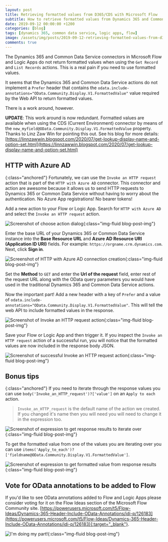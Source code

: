```yaml
---
layout: post
title: Retrieving formatted values from D365/CDS with Microsoft Flow
subtitle: How to retrieve formatted values from Dynamics 365 and Common Data Service when using Microsoft Flow or Logic Apps.
date: 2019-09-12 00:00:00 +1200
categories: [blog]
tags: [dynamics 365, common data service, logic apps, flow]
image: /assets/img/posts/2019-09-12-retrieving-formatted-values-from-d365-cds-with-microsoft-flow/image.png
comments: true
---
```


The Dynamics 365 and Common Data Service connectors in Microsoft Flow and Logic Apps do not return formatted values when using the `Get Record` and `List Records` actions. This is a real pain if you need to use formatted values.

It seems that the Dynamics 365 and Common Data Service actions do not implement a `Prefer` header that contains the `odata.include-annotations="OData.Community.Display.V1.FormattedValue"` value required by the Web API to return formatted values.

There is a work around, however.

**UPDATE**: This work around is now redundant. Formatted values are available when using the CDS (Current Environment) connector by means of the `new_myfield@OData.Community.Display.V1.FormattedValue` property. Thanks to Linz Zaw Win for pointing this out. See his blog for more details: [https://linnzawwin.blogspot.com/2020/07/get-lookup-display-name-and-option-set.html](https://linnzawwin.blogspot.com/2020/07/get-lookup-display-name-and-option-set.html)

## HTTP with Azure AD
{:class="anchored"}
Fortunately, we can use the `Invoke an HTTP request` action that is part of the `HTTP with Azure AD` connector. This connector and action are awesome because it allows us to send HTTP requests to Dynamics 365 or Common Data Service without having to worry about the authentication. No Azure App registrations! No bearer tokens!

Add a new action to your Flow or Logic App. Search for `HTTP with Azure AD` and select the `Invoke an HTTP request` action.

![Screenshot of choose action dialog](/assets/img/posts/2019-09-12-retrieving-formatted-values-from-d365-cds-with-microsoft-flow/http-with-azure-ad-1.png "Invoke an HTTP request"){:class="img-fluid blog-post-img"}

Enter the base URL of your Dynamics 365 or Common Data Service instance into the **Base Resource URL** and **Azure AD Resource URI (Application ID URI)** fields. For example: `https://orgname.crm.dynamics.com`. Next, click **Sign in**.

![Screenshot of HTTP with Azure AD connection creation](/assets/img/posts/2019-09-12-retrieving-formatted-values-from-d365-cds-with-microsoft-flow/http-with-azure-ad-2.png "HTTP with Azure AD connection"){:class="img-fluid blog-post-img"}

Set the **Method** to `GET` and enter the **Url of the request** field, enter rest of the request URL along with the OData query parameters you would have used in the traditional Dynamics 365 and Common Data Service actions.

Now the important part! Add a new header with a key of `Prefer` and a value of `odata.include-annotations="OData.Community.Display.V1.FormattedValue"`. This will tell the web API to include formatted values in the response.

![Screenshot of Invoke an HTTP request action](/assets/img/posts/2019-09-12-retrieving-formatted-values-from-d365-cds-with-microsoft-flow/http-with-azure-ad-3.png "Invoke an HTTP request action"){:class="img-fluid blog-post-img"}

Save your Flow or Logic App and then trigger it. If you inspect the `Invoke an HTTP request` action of a successful run, you will notice that the formatted values are now included in the response body JSON.

![Screenshot of successful Invoke an HTTP request action](/assets/img/posts/2019-09-12-retrieving-formatted-values-from-d365-cds-with-microsoft-flow/http-with-azure-ad-4.png "Successful Invoke an HTTP request action"){:class="img-fluid blog-post-img"}

## Bonus tips
{:class="anchored"}
If you need to iterate through the response values you can use `body('Invoke_an_HTTP_request')?['value']` on an `Apply to each` action.

> `Invoke_an_HTTP_request` is the default name of the action we created. If you changed it's name then you will need you will need to change it in the expression too.

![Screenshot of expression to get response results to iterate over](/assets/img/posts/2019-09-12-retrieving-formatted-values-from-d365-cds-with-microsoft-flow/iterate-over-response-results.png "Iterate over response results"){:class="img-fluid blog-post-img"}

To get the formatted value from one of the values you are iterating over you can use `items('Apply_to_each')?['fieldname@OData.Community.Display.V1.FormattedValue']`.

![Screenshot of expression to get formatted value from response results](/assets/img/posts/2019-09-12-retrieving-formatted-values-from-d365-cds-with-microsoft-flow/get-formatted-value-from-response.png "Get formatted value response results"){:class="img-fluid blog-post-img"}

## Vote for OData annotations to be added to Flow

If you'd like to see OData annotations added to Flow and Logic Apps please consider voting for it on the Flow Ideas section of the Microsoft Flow Community site. [https://powerusers.microsoft.com/t5/Flow-Ideas/Dynamics-365-Header-Include-OData-Annotations/idi-p/126183](https://powerusers.microsoft.com/t5/Flow-Ideas/Dynamics-365-Header-Include-OData-Annotations/idi-p/126183){:target="_blank"}.

![I'm doing my part!](https://media.giphy.com/media/YYfEjWVqZ6NDG/source.gif "I'm doing my part!"){:class="img-fluid blog-post-img"}
